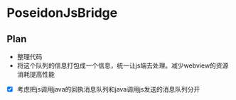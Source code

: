 # PoseidonJsBridge

## Plan
- 整理代码
- 将这个队列的信息打包成一个信息，统一让js端去处理。减少webview的资源消耗提高性能   
- [x] 考虑把js调用java的回执消息队列和java调用js发送的消息队列分开
